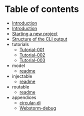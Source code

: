 # Table of contents

* [Introduction](README.md)
* [Introduction](introduction.md)
* [Starting a new project](getting-started.md)
* [Structure of the CLI output](directory-structure.md)
* tutorials
  * [Tutorial-001](tutorials/tutorial-001.md)
  * [Tutorial-002](tutorials/tutorial-002.md)
  * [Tutorial-003](tutorials/tutorial-003.md)
* model
  * [readme](model/model.md)
* injectable
  * [readme](injectable/injectable.md)
* routable
  * [readme](routable/routable.md)
* appendices
  * [circular-di](appendices/circular-di.md)
  * [Webstorm-debug](appendices/webstorm-debug.md)

